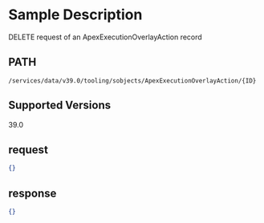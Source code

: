 # Sample Description
DELETE request of an ApexExecutionOverlayAction record

## PATH
```
/services/data/v39.0/tooling/sobjects/ApexExecutionOverlayAction/{ID}
```
## Supported Versions
39.0

## request
```json
{}
```

## response
```json
{}
```
